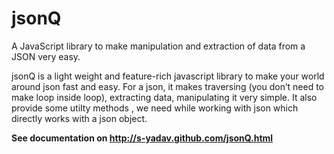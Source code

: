 jsonQ
=====

A JavaScript library to make manipulation and extraction of data from a JSON very easy.


jsonQ is a light weight and feature-rich javascript library to make your world around json fast and easy. For a json, it makes traversing (you don’t need to make loop inside loop), extracting data, manipulating it very simple.  It also provide some utilty methods , we need while working with json which directly works with a json object. 

<strong>See documentation on http://s-yadav.github.com/jsonQ.html</strong>
